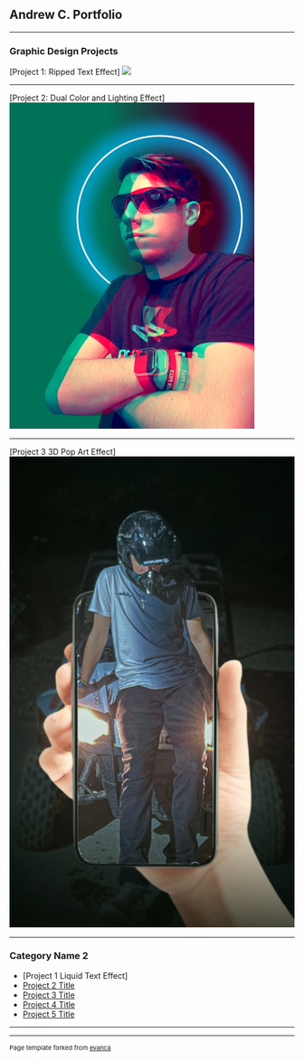 ## Andrew C. Portfolio

---

### Graphic Design Projects 

[Project 1: Ripped Text Effect]
<img src="images/Liquid Marbled Effect.png?raw=true"/>

---
[Project 2: Dual Color and Lighting Effect]
<img src="images/Dual Color and Lighting Effect.jpg?raw=true"/>

---
[Project 3 3D Pop Art Effect]
<img src="images/3D Pop Art Effect.jpg?raw=true"/>

---

### Category Name 2

- [Project 1 Liquid Text Effect] 
- [Project 2 Title](http://example.com/)
- [Project 3 Title](http://example.com/)
- [Project 4 Title](http://example.com/)
- [Project 5 Title](http://example.com/)

---




---
<p style="font-size:11px">Page template forked from <a href="https://github.com/evanca/quick-portfolio">evanca</a></p>
<!-- Remove above link if you don't want to attibute -->
